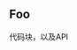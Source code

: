 ## Foo

<code src="../../src/Goo/index.tsx"></code>

<API src="../../src/Goo/index.tsx"></API>

代码块，以及API
